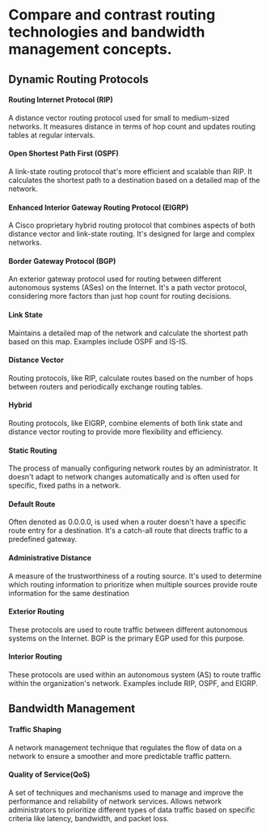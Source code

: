 # Compare and contrast routing technologies and bandwidth management concepts.

## Dynamic Routing Protocols
####  Routing Internet Protocol (RIP)
A distance vector routing protocol used for small to medium-sized networks. It measures distance in terms of hop count and updates routing tables at regular intervals.

#### Open Shortest Path First (OSPF)
A link-state routing protocol that's more efficient and scalable than RIP. It calculates the shortest path to a destination based on a detailed map of the network.

#### Enhanced Interior Gateway Routing Protocol (EIGRP)
A Cisco proprietary hybrid routing protocol that combines aspects of both distance vector and link-state routing. It's designed for large and complex networks.

#### Border Gateway Protocol (BGP)
An exterior gateway protocol used for routing between different autonomous systems (ASes) on the Internet. It's a path vector protocol, considering more factors than just hop count for routing decisions.

#### Link State
Maintains a detailed map of the network and calculate the shortest path based on this map. Examples include OSPF and IS-IS.

#### Distance Vector
Routing protocols, like RIP, calculate routes based on the number of hops between routers and periodically exchange routing tables.

#### Hybrid
Routing protocols, like EIGRP, combine elements of both link state and distance vector routing to provide more flexibility and efficiency.

#### Static Routing
The process of manually configuring network routes by an administrator. It doesn't adapt to network changes automatically and is often used for specific, fixed paths in a network.

#### Default Route
Often denoted as 0.0.0.0, is used when a router doesn't have a specific route entry for a destination. It's a catch-all route that directs traffic to a predefined gateway.

#### Administrative Distance
A measure of the trustworthiness of a routing source. It's used to determine which routing information to prioritize when multiple sources provide route information for the same destination

#### Exterior Routing
These protocols are used to route traffic between different autonomous systems on the Internet. BGP is the primary EGP used for this purpose.

#### Interior Routing
These protocols are used within an autonomous system (AS) to route traffic within the organization's network. Examples include RIP, OSPF, and EIGRP.

## Bandwidth Management

#### Traffic Shaping
A network management technique that regulates the flow of data on a network to ensure a smoother and more predictable traffic pattern.

#### Quality of Service(QoS)
A set of techniques and mechanisms used to manage and improve the performance and reliability of network services. Allows network administrators to prioritize different types of data traffic based on specific criteria like latency, bandwidth, and packet loss.
